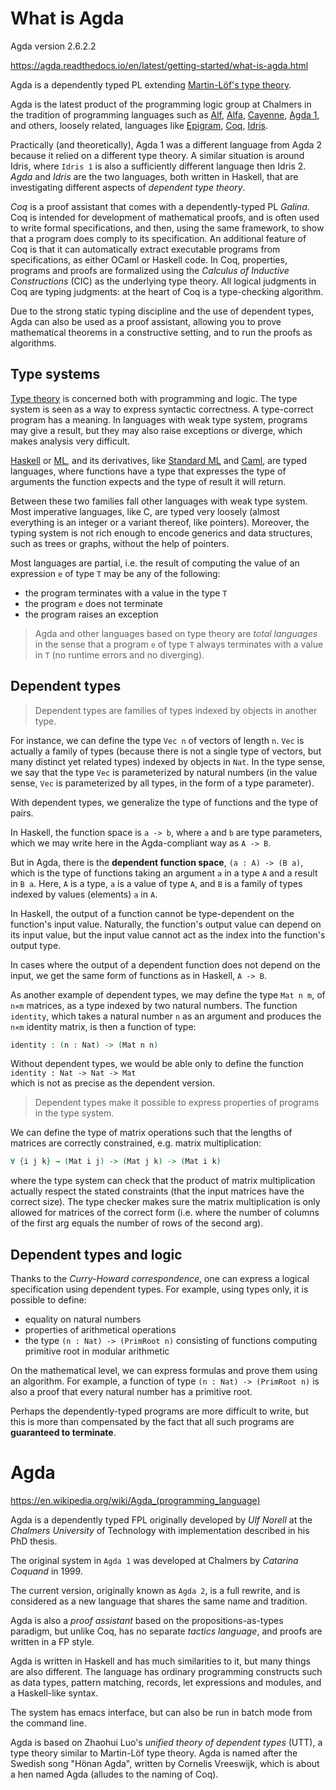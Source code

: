 # What is Agda

Agda version 2.6.2.2

https://agda.readthedocs.io/en/latest/getting-started/what-is-agda.html

Agda is a dependently typed PL extending [Martin-Löf's type theory][1].

Agda is the latest product of the programming logic group at Chalmers in the tradition of programming languages such as [Alf][2], [Alfa][3], [Cayenne][5], [Agda 1][4], and others, loosely related, languages like [Epigram][7], [Coq][6], [Idris][8].

Practically (and theoretically), Agda 1 was a different language from Agda 2 because it relied on a different type theory. A similar situation is around Idris, where `Idris 1` is also a sufficiently different language then Idris 2. *Agda* and *Idris* are the two languages, both written in Haskell, that are investigating different aspects of *dependent type theory*.

*Coq* is a proof assistant that comes with a dependently-typed PL *Galina*. Coq is intended for development of mathematical proofs, and is often used to write formal specifications, and then, using the same framework, to show that a program does comply to its specification. An additional feature of Coq is that it can automatically extract executable programs from specifications, as either OCaml or Haskell code. In Coq, properties, programs and proofs are formalized using the *Calculus of Inductive Constructions* (CIC) as the underlying type theory. All logical judgments in Coq are typing judgments: at the heart of Coq is a type-checking algorithm.

Due to the strong static typing discipline and the use of dependent types, Agda can also be used as a proof assistant, allowing you to prove mathematical theorems in a constructive setting, and to run the proofs as algorithms.

[1]: https://ncatlab.org/nlab/show/Martin-L%C3%B6f+dependent+type+theory
[2]: http://www.cse.chalmers.se/~bengt/papers/alfengine.pdf
[3]: http://www.cse.chalmers.se/~hallgren/Alfa/
[4]: https://sourceforge.net/projects/agda/
[5]: https://en.wikipedia.org/wiki/Cayenne_(programming_language)
[6]: https://coq.inria.fr/
[7]: http://www.e-pig.org/
[8]: https://idris-lang.org/


## Type systems

[Type theory][9] is concerned both with programming and logic. The type system is seen as a way to express syntactic correctness. A type-correct program has a meaning. In languages with weak type system, programs may give a result, but they may also raise exceptions or diverge, which makes analysis very difficult.

[Haskell][10] or [ML][11], and its derivatives, like [Standard ML][12] and [Caml][13], are typed languages, where functions have a type that expresses the type of arguments the function expects and the type of result it will return.

[9]: https://ncatlab.org/nlab/show/type+theory
[10]: https://www.haskell.org/
[11]: https://en.wikipedia.org/wiki/ML_%28programming_language%29
[12]: https://en.wikipedia.org/wiki/Standard_ML
[13]: http://caml.inria.fr/

Between these two families fall other languages with weak type system. Most imperative languages, like C, are typed very loosely (almost everything is an integer or a variant thereof, like pointers). Moreover, the typing system is not rich enough to encode generics and data structures, such as trees or graphs, without the help of pointers.

Most languages are partial, i.e. the result of computing the value of an expression `e` of type `T` may be any of the following:
- the program terminates with a value in the type `T`
- the program `e` does not terminate
- the program raises an exception

> Agda and other languages based on type theory are *total languages* in the sense that a program `e` of type `T` always terminates with a value in `T` (no runtime errors and no diverging).

## Dependent types

> Dependent types are families of types indexed by objects in another type.

For instance, we can define the type `Vec n` of vectors of length `n`. `Vec` is actually a family of types (because there is not a single type of vectors, but many distinct yet related types) indexed by objects in `Nat`. In the type sense, we say that the type `Vec` is parameterized by natural numbers (in the value sense, `Vec` is parameterized by all types, in the form of a type parameter).

With dependent types, we generalize the type of functions and the type of pairs.

In Haskell, the function space is `a -> b`, where `a` and `b` are type parameters, which we may write here in the Agda-compliant way as `A -> B`.

But in Agda, there is the **dependent function space**, `(a : A) -> (B a)`, which is the type of functions taking an argument `a` in a type `A` and a result in `B a`. Here, `A` is a type, `a` is a value of type `A`, and `B` is a family of types indexed by values (elements) `a` in `A`.

In Haskell, the output of a function cannot be type-dependent on the function's input value. Naturally, the function's output value can depend on its input value, but the input value cannot act as the index into the function's output type.

In cases where the output of a dependent function does not depend on the input, we get the same form of functions as in Haskell, `A -> B`.


As another example of dependent types, we may define the type `Mat n m`, of `n⨯m` matrices, as a type indexed by two natural numbers. The function `identity`, which takes a natural number `n` as an argument and produces the `n⨯m` identity matrix, is then a function of type:

```agda
identity : (n : Nat) -> (Mat n n)
```

Without dependent types, we would be able only to define the function    
`identity : Nat -> Nat -> Mat`    
which is not as precise as the dependent version.

> Dependent types make it possible to express properties of programs in the type system.

We can define the type of matrix operations such that the lengths of matrices are correctly constrained, e.g. matrix multiplication:

```agda
∀ {i j k} → (Mat i j) -> (Mat j k) -> (Mat i k)
```

where the type system can check that the product of matrix multiplication actually respect the stated constraints (that the input matrices have the correct size). The type checker makes sure the matrix multiplication is only allowed for matrices of the correct form (i.e. where the number of columns of the first arg equals the number of rows of the second arg).

## Dependent types and logic

Thanks to the *Curry-Howard correspondence*, one can express a logical specification using dependent types. For example, using types only, it is possible to define:
- equality on natural numbers
- properties of arithmetical operations
- the type `(n : Nat) -> (PrimRoot n)` consisting of functions computing primitive root in modular arithmetic

On the mathematical level, we can express formulas and prove them using an algorithm. For example, a function of type `(n : Nat) -> (PrimRoot n)` is also a proof that every natural number has a primitive root.

Perhaps the dependently-typed programs are more difficult to write, but this is more than compensated by the fact that all such programs are **guaranteed to terminate**.


# Agda

https://en.wikipedia.org/wiki/Agda_(programming_language)

Agda is a dependently typed FPL originally developed by *Ulf Norell* at the *Chalmers University* of Technology with implementation described in his PhD thesis.

The original system in `Agda 1` was developed at Chalmers by *Catarina Coquand* in 1999.

The current version, originally known as `Agda 2`, is a full rewrite, and is considered as a new language that shares the same name and tradition.

Agda is also a *proof assistant* based on the propositions-as-types paradigm, but unlike Coq, has no separate *tactics language*, and proofs are written in a FP style.

Agda is written in Haskell and has much similarities to it, but many things are also different. The language has ordinary programming constructs such as data types, pattern matching, records, let expressions and modules, and a Haskell-like syntax.

The system has emacs interface, but can also be run in batch mode from the command line.

Agda is based on Zhaohui Luo's *unified theory of dependent types* (UTT), a type theory similar to Martin-Löf type theory. Agda is named after the Swedish song "Hönan Agda", written by Cornelis Vreeswijk, which is about a hen named Agda (alludes to the naming of Coq).
